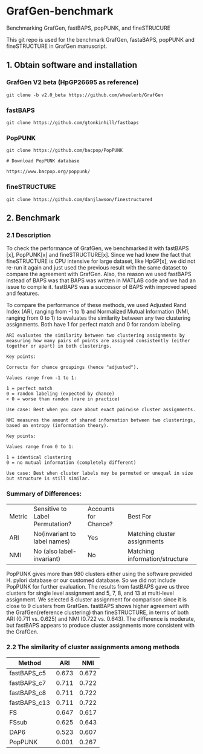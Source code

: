 # GrafGen-benchmark

Benchmarking GrafGen, fastBAPS, popPUNK, and fineSTRUCURE

This git repo is used for the benchmark GrafGen, fastaBAPS, popPUNK and fineSTRUCTURE in GrafGen manuscript.

## 1. Obtain software and installation

### GrafGen V2 beta (HpGP26695 as reference)
```
git clone -b v2.0_beta https://github.com/wheelerb/GrafGen
```

### fastBAPS
```
git clone https://github.com/gtonkinhill/fastbaps
```

### PopPUNK
```
git clone https://github.com/bacpop/PopPUNK

# Download PopPUNK database

https://www.bacpop.org/poppunk/
```

### fineSTRUCTURE
```
git clone https://github.com/danjlawson/finestructure4
```
## 2. Benchmark

### 2.1 Description
To check the performance of GrafGen, we benchmarked it with fastBAPS [x], PopPUNK[x] and fineSTRUCTURE[x]. Since we had knew the fact that fineSTRUCTURE is CPU intensive for large dataset, like HpGP[x], we did not re-run it again and just used the previous result with the same dataset to compare the agreement with GrafGen.  Also, the reason we used fastBAPS instead of BAPS was that BAPS was written in MATLAB code and we had an issue to compile it.  fastBAPS was a successor of BAPS with improved speed and features.

To compare the performance of these methods, we used Adjusted Rand Index (ARI, ranging from -1 to 1) and Normalized Mutual Information (NMI, ranging from 0 to 1) to evaluates the similarity between any two clustering assignments. Both have 1 for perfect match and 0 for random labeling. 

```
ARI evaluates the similarity between two clustering assignments by measuring how many pairs of points are assigned consistently (either together or apart) in both clusterings.

Key points:

Corrects for chance groupings (hence "adjusted").

Values range from -1 to 1:

1 = perfect match
0 = random labeling (expected by chance)
< 0 = worse than random (rare in practice)

Use case: Best when you care about exact pairwise cluster assignments.
```

```
NMI measures the amount of shared information between two clusterings, based on entropy (information theory).

Key points:

Values range from 0 to 1:

1 = identical clustering
0 = no mutual information (completely different)

Use case: Best when cluster labels may be permuted or unequal in size but structure is still similar. 
```
### Summary of Differences: 
|       |                               |                    |                              |
|-------|-------------------------------|--------------------|------------------------------|
|Metric |Sensitive to Label Permutation?|Accounts for Chance?|Best For                      |
|ARI    |No(invariant to label names)   |Yes                 |Matching cluster assignments  |
|NMI    |No (also label-invariant)      |No                  |Matching information/structure|


PopPUNK gives more than 980 clusters either using the software provided H. pylori database or our customed database. So we did not include PopPUNK for further evaluation. The results from fastBAPS gave us three clusters for single level assignment and 5, 7, 8, and 13 at multi-level assignment. We selected 8 cluster assignment for comparison since it is close to 9 clusters from GrafGen. fastBAPS shows higher agreement with the GrafGen(reference clustering) than fineSTRUCTURE, in terms of both ARI (0.711 vs. 0.625) and NMI (0.722 vs. 0.643). The difference is moderate, but fastBAPS appears to produce cluster assignments more consistent with the GrafGen.

### 2.2 The similarity of cluster assignments among methods

|Method      |ARI  |NMI  |
|------------|-----|-----|
|fastBAPS_c5 |0.673|0.672|
|fastBAPS_c7 |0.711|0.722|
|fastBAPS_c8 |0.711|0.722|
|fastBAPS_c13|0.711|0.722|
|FS          |0.647|0.617|
|FSsub       |0.625|0.643|
|DAP6        |0.523|0.607|
|PopPUNK     |0.001|0.267|

